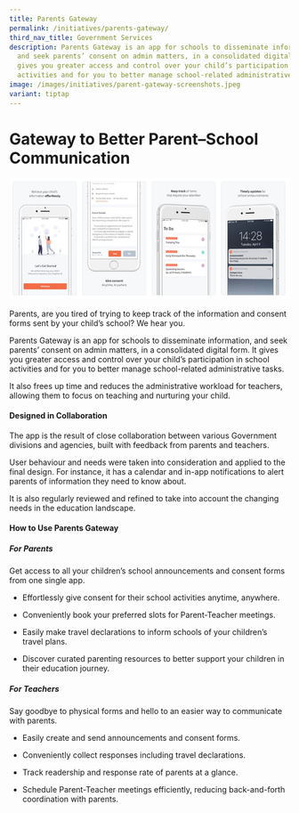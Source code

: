 ```yaml
---
title: Parents Gateway
permalink: /initiatives/parents-gateway/
third_nav_title: Government Services
description: Parents Gateway is an app for schools to disseminate information,
  and seek parents’ consent on admin matters, in a consolidated digital form. It
  gives you greater access and control over your child’s participation in school
  activities and for you to better manage school-related administrative tasks.
image: /images/initiatives/parent-gateway-screenshots.jpeg
variant: tiptap
---
```

# Gateway to Better Parent–School Communication
![Parents Gateway app screen shots](/images/initiatives/parent-gateway-screenshots.jpeg)


Parents, are you tired of trying to keep track of the information and consent forms sent by your child’s school? We hear you.
 
Parents Gateway is an app for schools to disseminate information, and seek parents’ consent on admin matters, in a consolidated digital form. It gives you greater access and control over your child’s participation in school activities and for you to better manage school-related administrative tasks.

It also frees up time and reduces the administrative workload for teachers, allowing them to focus on teaching and nurturing your child.


#### Designed in Collaboration

The app  is the result of close collaboration between various Government divisions and agencies, built with feedback from parents and teachers. 

User behaviour and needs were taken into consideration and applied to the final design. For instance, it has a calendar and in-app notifications to alert parents of information they need to know about. 

It is also regularly reviewed and refined to take into account the changing needs in the education landscape. 

#### How to Use Parents Gateway

##### For Parents  
  
Get access to all your children’s school announcements and consent forms from one single app.  
  
*   Effortlessly give consent for their school activities anytime, anywhere.
    
*   Conveniently book your preferred slots for Parent-Teacher meetings.
    
*   Easily make travel declarations to inform schools of your children’s travel plans.
    
*   Discover curated parenting resources to better support your children in their education journey.
    
##### For Teachers

Say goodbye to physical forms and hello to an easier way to communicate with parents.  
  

*   Easily create and send announcements and consent forms.
    
*   Conveniently collect responses including travel declarations.
    
*   Track readership and response rate of parents at a glance.
    
*   Schedule Parent-Teacher meetings efficiently, reducing back-and-forth coordination with parents.